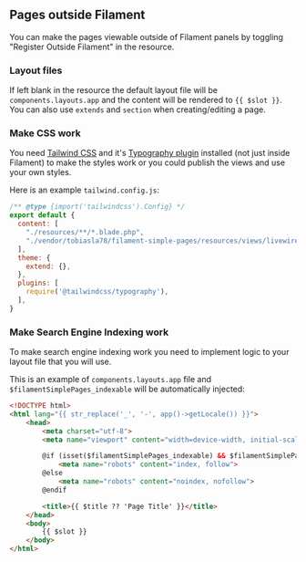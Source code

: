 ## Pages outside Filament

You can make the pages viewable outside of Filament panels by toggling "Register Outside Filament" in the resource.

### Layout files

If left blank in the resource the default layout file will be `components.layouts.app` and the content will be rendered to `{{ $slot }}`.
You can also use `extends` and `section` when creating/editing a page.

### Make CSS work

You need [Tailwind CSS](https://tailwindcss.com/) and it's [Typography plugin](https://github.com/tailwindlabs/tailwindcss-typography) installed (not just inside Filament) to make the styles work or you could publish the views and use your own styles.

Here is an example `tailwind.config.js`:

```javascript
/** @type {import('tailwindcss').Config} */
export default {
  content: [
    "./resources/**/*.blade.php",
    "./vendor/tobiasla78/filament-simple-pages/resources/views/livewire/simple-page.blade.php"
  ],
  theme: {
    extend: {},
  },
  plugins: [
    require('@tailwindcss/typography'),
  ],
}
```

### Make Search Engine Indexing work

To make search engine indexing work you need to implement logic to your layout file that you will use.

This is an example of `components.layouts.app` file and `$filamentSimplePages_indexable` will be automatically injected:

```html
<!DOCTYPE html>
<html lang="{{ str_replace('_', '-', app()->getLocale()) }}">
    <head>
        <meta charset="utf-8">
        <meta name="viewport" content="width=device-width, initial-scale=1.0">

        @if (isset($filamentSimplePages_indexable) && $filamentSimplePages_indexable)
            <meta name="robots" content="index, follow">
        @else
            <meta name="robots" content="noindex, nofollow">
        @endif

        <title>{{ $title ?? 'Page Title' }}</title>
    </head>
    <body>
        {{ $slot }}
    </body>
</html>
```
